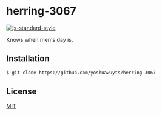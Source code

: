 # herring-3067
[![js-standard-style][10]][11]

Knows when men's day is.

## Installation
```sh
$ git clone https://github.com/yoshuawuyts/herring-3067
```

## License
[MIT](https://tldrlegal.com/license/mit-license)

[0]: https://img.shields.io/badge/stability-experimental-orange.svg?style=flat-square
[1]: https://nodejs.org/api/documentation.html#documentation_stability_index
[4]: https://img.shields.io/travis/yoshuawuyts/herring-3067/master.svg?style=flat-square
[5]: https://travis-ci.org/yoshuawuyts/herring-3067
[6]: https://img.shields.io/codecov/c/github/yoshuawuyts/herring-3067/master.svg?style=flat-square
[7]: https://codecov.io/github/yoshuawuyts/herring-3067
[10]: https://img.shields.io/badge/code%20style-standard-brightgreen.svg?style=flat-square
[11]: https://github.com/feross/standard
